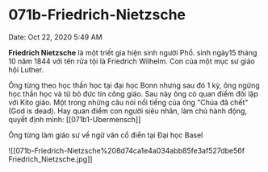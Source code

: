 # 071b-Friedrich-Nietzsche

Date: Oct 22, 2020 5:49 AM

**Friedrich Nietzsche** là một triết gia hiện sinh người Phổ. sinh ngày15 tháng 10 năm 1844 với tên rửa tội là Friedrich Wilhelm. Con của một mục sư giáo hội Luther. 

Ông từng theo học thần học tại đại học Bonn nhưng sau đó 1 kỳ, ông ngừng học thần học và từ bỏ đức tin công giáo. Sau này ông có quan điểm đối lập với Kito giáo. Một trong những câu nói nổi tiếng của ông "Chúa đã chết" (God is dead). Hay quan điểm con người siêu nhân, làm chủ hành động, quyết định mình: [[071b1-Ubermensch]] 

Ông từng làm giáo sư về ngữ văn cổ điển tại Đại học Basel

![[071b-Friedrich-Nietzsche%208d74ca1e4a034abb85fe3af527dbe56f Friedrich_Nietzsche.jpg]]